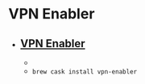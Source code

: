# VPN Enabler
- [VPN Enabler](https://cutedgesystems.com/)
  - 
  - 
  - `brew cask install vpn-enabler`
